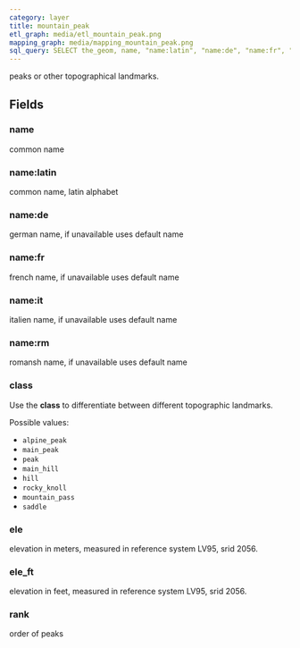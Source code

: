 ```yaml
---
category: layer
title: mountain_peak
etl_graph: media/etl_mountain_peak.png
mapping_graph: media/mapping_mountain_peak.png
sql_query: SELECT the_geom, name, "name:latin", "name:de", "name:fr", "name:it", "name:rm", class, ele, ele_ft, rank FROM lbm.layer_mountain_peak(ST_SetSRID('BOX3D(-20037508.34 -20037508.34, 20037508.34 20037508.34)'::box3d, 3857 ), 14, 1)
---
```

peaks or other topographical landmarks.

## Fields

### name

common name

### name:latin

common name, latin alphabet

### name:de

german name, if unavailable uses default name

### name:fr

french name, if unavailable uses default name

### name:it

italien name, if unavailable uses default name

### name:rm

romansh name, if unavailable uses default name

### class

Use the **class** to differentiate between different topographic landmarks.

Possible values:

- `alpine_peak`
- `main_peak`
- `peak`
- `main_hill`
- `hill`
- `rocky_knoll`
- `mountain_pass`
- `saddle`


### ele

elevation in meters, measured in reference system LV95, srid 2056.

### ele_ft

elevation in feet, measured in reference system LV95, srid 2056.

### rank

order of peaks




